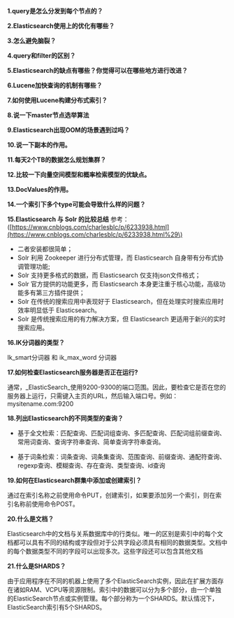 **1.query是怎么分发到每个节点的？**

**2.Elasticsearch使用上的优化有哪些？**

**3.怎么避免脑裂？**

**4.query和filter的区别？**

**5.Elasticsearch的缺点有哪些？你觉得可以在哪些地方进行改进？**

**6.Lucene加快查询的机制有哪些？**

**7.如何使用Lucene构建分布式索引？**

**8.说一下master节点选举算法**

**9.Elasticsearch出现OOM的场景遇到过吗？**

**10.说一下副本的作用。**

**11.每天2个TB的数据怎么规划集群？**

**12.比较一下向量空间模型和概率检索模型的优缺点。**

**13.DocValues的作用。**

**14.一个索引下多个type可能会导致什么样的问题？**

**15.Elasticsearch 与 Solr 的比较总结** 参考：\([https://www.cnblogs.com/charlesblc/p/6233938.html](https://www.cnblogs.com/charlesblc/p/6233938.html%29\)

* 二者安装都很简单；
* Solr 利用 Zookeeper 进行分布式管理，而 Elasticsearch 自身带有分布式协调管理功能;
* Solr 支持更多格式的数据，而 Elasticsearch 仅支持json文件格式；
* Solr 官方提供的功能更多，而 Elasticsearch 本身更注重于核心功能，高级功能多有第三方插件提供；
* Solr 在传统的搜索应用中表现好于 Elasticsearch，但在处理实时搜索应用时效率明显低于 Elasticsearch。
* Solr 是传统搜索应用的有力解决方案，但 Elasticsearch 更适用于新兴的实时搜索应用。

**16.IK分词器的类型？**

Ik\_smart分词器 和 ik\_max\_word 分词器

**17.如何检查Elasticsearch服务器是否正在运行?**

通常，_ElasticSearch_使用9200-9300的端口范围。因此，要检查它是否在您的服务器上运行，只需键入主页的URL，然后输入端口号。例如：mysitename.com:9200

**18.列出Elasticsearch的不同类型的查询？**

* 基于全文检索：匹配查询、匹配词组查询、多匹配查询、匹配词组前缀查询、常用词查询、查询字符串查询、简单查询字符串查询。

* 基于词条检索：词条查询、词条集查询、范围查询、前缀查询、通配符查询、regexp查询、模糊查询、存在查询、类型查询、id查询

**19.如何在Elasticsearch群集中添加或创建索引？**

通过在索引名称之前使用命令PUT，创建索引，如果要添加另一个索引，则在索引名称前使用命令POST。

**20.什么是文档？**

Elasticsearch中的文档与关系数据库中的行类似。唯一的区别是索引中的每个文档都可以具有不同的结构或字段但对于公共字段必须具有相同的数据类型。文档中的每个数据类型不同的字段可以出现多次。这些字段还可以包含其他文档

**21.什么是SHARDS？**

由于应用程序在不同的机器上使用了多个ElasticSearch实例，因此在扩展方面存在诸如RAM、VCPU等资源限制。索引中的数据可以分为多个部分，由一个单独的ElasticSearch节点或实例管理。每个部分称为一个SHARDS。默认情况下，ElasticSearch索引有5个SHARDS。














